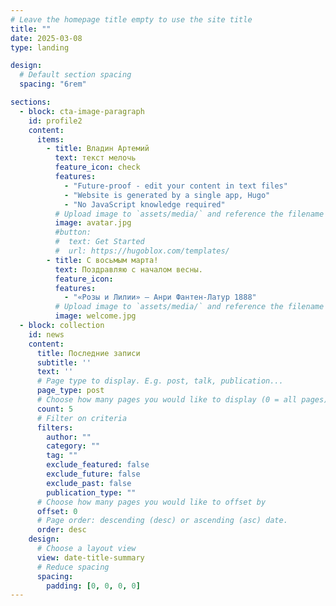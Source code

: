 ```yaml
---
# Leave the homepage title empty to use the site title
title: ""
date: 2025-03-08
type: landing

design:
  # Default section spacing
  spacing: "6rem"

sections:
  - block: cta-image-paragraph
    id: profile2
    content:
      items:
        - title: Владин Артемий
          text: текст мелочь
          feature_icon: check
          features:
            - "Future-proof - edit your content in text files"
            - "Website is generated by a single app, Hugo"
            - "No JavaScript knowledge required"
          # Upload image to `assets/media/` and reference the filename here
          image: avatar.jpg
          #button:
          #  text: Get Started
          #  url: https://hugoblox.com/templates/
        - title: С восьмым марта!
          text: Поздравляю с началом весны.
          feature_icon:
          features:
            - "«Розы и Лилии» – Анри Фантен-Латур 1888"
          # Upload image to `assets/media/` and reference the filename here
          image: welcome.jpg
  - block: collection
    id: news
    content:
      title: Последние записи
      subtitle: ''
      text: ''
      # Page type to display. E.g. post, talk, publication...
      page_type: post
      # Choose how many pages you would like to display (0 = all pages)
      count: 5
      # Filter on criteria
      filters:
        author: ""
        category: ""
        tag: ""
        exclude_featured: false
        exclude_future: false
        exclude_past: false
        publication_type: ""
      # Choose how many pages you would like to offset by
      offset: 0
      # Page order: descending (desc) or ascending (asc) date.
      order: desc
    design:
      # Choose a layout view
      view: date-title-summary
      # Reduce spacing
      spacing:
        padding: [0, 0, 0, 0]
---
```

